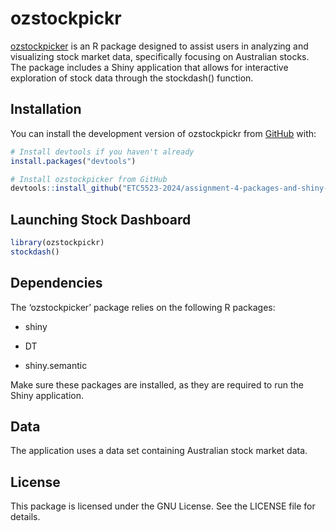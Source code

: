 
<!-- README.md is generated from README.Rmd. Please edit that file -->

# ozstockpickr

<!-- badges: start -->
<!-- badges: end -->

[ozstockpicker](https://etc5523-2024.github.io/assignment-4-packages-and-shiny-apps-AneeshAgarwala/) is an R package designed to assist users in analyzing
and visualizing stock market data, specifically focusing on Australian
stocks. The package includes a Shiny application that allows for
interactive exploration of stock data through the stockdash() function.

## Installation

You can install the development version of ozstockpickr from
[GitHub](https://github.com/ETC5523-2024/assignment-4-packages-and-shiny-apps-AneeshAgarwala)
with:

``` r
# Install devtools if you haven't already
install.packages("devtools")

# Install ozstockpicker from GitHub
devtools::install_github("ETC5523-2024/assignment-4-packages-and-shiny-apps-AneeshAgarwala")
```

## Launching Stock Dashboard

``` r
library(ozstockpickr)
stockdash()
```

## Dependencies

The ‘ozstockpicker’ package relies on the following R packages:

- shiny

- DT

- shiny.semantic

Make sure these packages are installed, as they are required to run the
Shiny application.

## Data

The application uses a data set containing Australian stock market data.

## License

This package is licensed under the GNU License. See the LICENSE file for
details.
